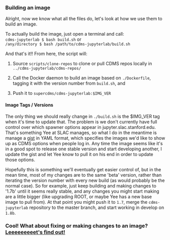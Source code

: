 ### Building an image

Alright, now we know what all the files do, let's look at how we use them to build an image. 

To actually build the image, just open a terminal and call:  
`cdms-jupyterlab $ bash build.sh`
or  
`/any/directory $ bash /path/to/cdms-jupyterlab/build.sh` 

And that's it!! From here, the script will:  

1. Source  `scripts/clone-repos` to clone or pull CDMS repos locally in `../cdms-jupyterlab/cdms-repos/`

2. Call the Docker daemon to build an image based on `./Dockerfile`, tagging it with the version number from `build.sh`, and 

3. Push it to `supercdms/cdms-jupyterlab:$IMG_VER`

#### Image Tags / Versions

The only thing we should really change in `./build.sh` is the $IMG_VER tag when it's time to update that. The problem is we don't currently have full control over which spawner options appear in jupyter.slac.stanford.edu. That's something Yee at SLAC manages, so what I do in the meantime is manage a [gist](https://gist.github.com/glass-ships/f861df8d3dd732feccac6f04c5eeca7f) in YAML format, which specifies the images we'd like to show up as CDMS options when people log in. Any time the image seems like it's in a good spot to release one stable version and start developing another, I update the gist and let Yee know to pull it on his end in order to update those options. 

Hopefully this is something we'll eventually get easier control of, but in the mean time, most of my changes are to the same 'beta' version, rather than iterating the version number with every new build (as would probably be the normal case). 
So for example, just keep building and making changes to '1.7b' until it seems really stable, and any changes you might start making are a little bigger (like upgrading ROOT, or maybe Yee has a new base image to pull from). At that point you might push it to `1.7`, merge the `cdms-jupyterlab` repository to the master branch, and start working in develop on `1.8b`. 

### Cool! What about fixing or making changes to an image? [Leeeeeeeeet's find out!](changing.md)